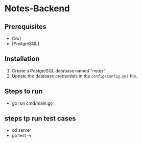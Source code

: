 # Notes-Backend

## Prerequisites

- [Go]
- [PostgreSQL]

## Installation

1. Create a PostgreSQL database named "notes".
2. Update the database credentials in the `config/config.yml` file.

## Steps to run 
- go run cmd/main.go

## steps tp run test cases
- cd server
- go test -v
